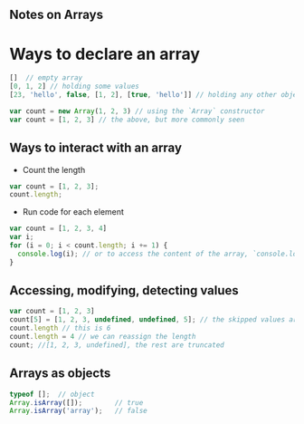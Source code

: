 ## Notes on Arrays

# Ways to declare an array
```javascript
[]  // empty array
[0, 1, 2] // holding some values
[23, 'hello', false, [1, 2], [true, 'hello']] // holding any other object

var count = new Array(1, 2, 3) // using the `Array` constructor
var count = [1, 2, 3] // the above, but more commonly seen
```

## Ways to interact with an array

* Count the length
```javascript
var count = [1, 2, 3];
count.length;
```

* Run code for each element
```javascript
var count = [1, 2, 3, 4]
var i;
for (i = 0; i < count.length; i += 1) {
  console.log(i); // or to access the content of the array, `console.log(count[i];)`
}
```

## Accessing, modifying, detecting values
```javascript
var count = [1, 2, 3]
count[5] = [1, 2, 3, undefined, undefined, 5]; // the skipped values are undefined
count.length // this is 6
count.length = 4 // we can reassign the length
count; //[1, 2, 3, undefined], the rest are truncated
```
## Arrays as objects
```javascript
typeof [];  // object
Array.isArray([]);        // true
Array.isArray('array');   // false
```
